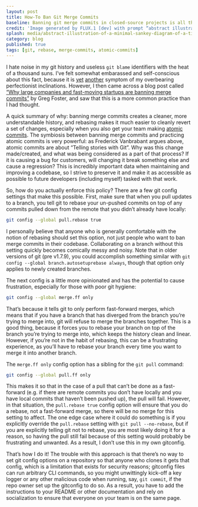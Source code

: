 ```yaml
---
layout: post
title: How-To Ban Git Merge Commits
baseline: Banning git merge commits in closed-source projects is all the rage. How can you actually enforce it?
credit: 'Image generated by FLUX.1 [dev] with prompt “abstract illustration of a minimal simple Sankey diagram of a timeline from left to right with a couple of lines splitting off and merging back into each other”'
splash: media/abstract-illustration-of-a-minimal-sankey-diagram-of-a-timeline.jpg
category: blog
published: true
tags: [git, rebase, merge-commits, atomic-commits]
---
```


I hate noise in my git history and useless `git blame` identifiers with the heat of a thousand suns. I’ve felt somewhat embarassed and self-conscious about this fact, because it is [yet](https://acusti.ca/blog/2014/11/28/towards-a-more-perfect-link-underline/) [another](https://acusti.ca/blog/2025/01/13/eslint-plugin-import-with-yarn-pnp/) symptom of my overbearing perfectionist inclinations. However, I then came across a blog post called [“Why large companies and fast-moving startups are banning merge commits”][] by Greg Foster, and saw that this is a more common practice than I had thought.

A quick summary of why: banning merge commits creates a cleaner, more understandable history, and rebasing makes it much easier to cleanly revert a set of changes, especially when you also get your team making [atomic commits][]. The symbiosis between banning merge commits and practicing atomic commits is very powerful: as Frederick Vanbrabant argues above, atomic commits are about “Telling stories with Git”. Why was this change made/created, and what was being considered as a part of that process? If it is causing a bug for customers, will changing it break something else and cause a regression? This is incredibly important data when maintaining and improving a codebase, so I strive to preserve it and make it as accessible as possible to future developers (including myself) tasked with that work.

So, how do you actually enforce this policy? There are a few git config settings that make this possible. First, make sure that when you pull updates to a branch, you tell git to rebase your un-pushed commits on top of any commits pulled down from the remote that you didn’t already have locally:

```bash
git config --global pull.rebase true
```

I personally believe that anyone who is generally comfortable with the notion of rebasing should set this option, not just people who want to ban merge commits in their codebase. Collaborating on a branch without this setting quickly becomes comically messy and noisy. Note that in older versions of git (pre v1.7.9), you could accomplish something similar with `git config --global branch.autosetuprebase always`, though that option only applies to newly created branches.

The next config is a little more opinionated and has the potential to cause frustration, especially for those with poor git hygiene:

```bash
git config --global merge.ff only
```

That’s because it tells git to only perform fast-forward merges, which means that if you have a branch that has diverged from the branch you’re trying to merge into, git will refuse to merge the branches together. This is a good thing, because it forces you to rebase your branch on top of the branch you’re trying to merge into, which keeps the history clean and linear. However, if you’re not in the habit of rebasing, this can be a frustrating experience, as you’ll have to rebase your branch every time you want to merge it into another branch.

The `merge.ff only` config option has a sibling for the `git pull` command:

```bash
git config --global pull.ff only
```

This makes it so that in the case of a pull that can’t be done as a fast-forward (e.g. if there are remote commits you don’t have locally and you have local commits that haven’t been pushed up), the pull will fail. However, in that situation, the `pull.rebase true` config option will ensure that you do a rebase, not a fast-forward merge, so there will be no merge for this setting to affect. The one edge case where it could do something is if you explicitly override the `pull.rebase` setting with `git pull --no-rebase`, but if you are explicitly telling git not to rebase, you are most likely doing it for a reason, so having the pull still fail because of this setting would probably be frustrating and unwanted. As a result, I don’t use this in my own gitconfig.

That’s how I do it! The trouble with this approach is that there’s no way to set git config options on a repository so that anyone who clones it gets that config, which is a limitation that exists for security reasons; gitconfig files can run arbitrary CLI commands, so you might unwittingly kick-off a key logger or any other malicious code when running, say, `git commit`, if the repo owner set up the gitconfig to do so. As a result, you have to add the instructions to your README or other documentation and rely on socialization to ensure that everyone on your team is on the same page.

[“Why large companies and fast-moving startups are banning merge commits”]: https://graphite.dev/blog/why-ban-merge-commits
[atomic commits]: https://frederickvanbrabant.com/blog/2017-12-7-atomic-commits/
